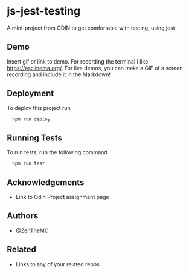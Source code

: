 # js-jest-testing
A mini-project from ODIN to get comfortable with testing, using jest

## Demo

Insert gif or link to demo. For recording the terminal I like https://asciinema.org/. For live demos, you can make a GIF of a screen recording and include it in the Markdown!

## Deployment

To deploy this project run

```bash
  npm run deploy
```


## Running Tests

To run tests, run the following command

```bash
  npm run test
```


## Acknowledgements

 - Link to Odin Project assignment page
## Authors

- [@ZenTheMC](https://www.github.com/ZenTheMC)


## Related

- Links to any of your related repos

